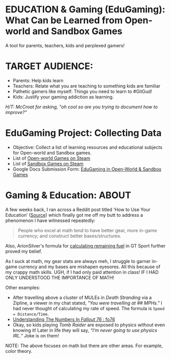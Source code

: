 # EDUCATION & Gaming (EduGaming): What Can be Learned from Open-world and Sandbox Games
A tool for parents, teachers, kids and perplexed gamers!

# TARGET AUDIENCE:
- Parents: Help kids learn
- Teachers: Relate what you are teaching to something kids are familiar
- Pathetic gamers like myself: Things you need to learn to #GitGud!
- Kids: Justify your gaming addiction as learning.

_H/T: McCroat for asking, "oh cool so are you trying to document how to improve?"_

# EduGaming Project: Collecting Data
- Objective: Collect a list of learning resources and educational subjects for Open-world and Sandbox games.
- List of [Open-world Games on Steam](https://store.steampowered.com/search/?term=open+world)
- List of [Sandbox Games on Steam](https://store.steampowered.com/tags/en/Sandbox/)
- Google Docs Submission Form: [EduGaming in Open-World & Sandbox Games](https://forms.gle/qyB5DJ2oXQsPUHMA8)

# Gaming & Education: ABOUT

A few weeks back, I ran across a Reddit post titled ‘How to Use Your Education’ ([Source](https://www.reddit.com/r/coolguides/comments/fiv1aj/how_to_use_your_education/)) which finally got me off my butt to address a phenomenon I have witnessed repeatedly: 
 > People who excel at math tend to have better gear, more in-game currency; and construct better bases/structures.
 
Also, ArionSilver's formula for [calculating remaining fuel](https://github.com/iMorpheus/Gaming/blob/master/Games/GTSPort/Refuelling.md) in GT Sport further proved my belief.

As I suck at math, my gear stats are always meh, I struggle to garner in-game currency and my bases are mishapen eyesores. All this because of my crappy math skills. UGH, if I had only paid attention in class! IF I HAD ONLY UNDERSTOOD THE IMPORTANCE OF MATH!

Other examples: 
- After travelling above a cluster of MULEs in _Death Stranding_ via a Zipline, a viewer in my chat stated, _"You were travelling at ## MPHs."_ I had never thought of calculating my rate of speed. The formula is `Speed = Distance/Time`.
- [Understanding The Numbers In _Fallout 76_ : fo76](https://www.reddit.com/r/fo76/comments/ftdw19/understanding_the_numbers_in_fallout_76/)
- Okay, so kids playing _Tomb Raider_ are exposed to physics without even knowing it!
Later in life they will say, _“I’m never going to use physics IRL.”_ Joke is on them!

NOTE: The above focuses on math but there are other areas. For example, color theory.
